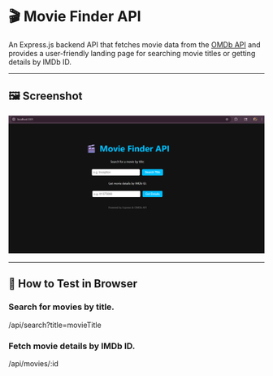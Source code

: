 # 🎬 Movie Finder API

An Express.js backend API that fetches movie data from the [OMDb API](https://www.omdbapi.com/) and provides a user-friendly landing page for searching movie titles or getting details by IMDb ID.

---
## 🖼️ Screenshot

![Movie Finder API Landing Page](landing-page.png)

---

## 🚀 How to Test in Browser

### Search for movies by title.
/api/search?title=movieTitle

### Fetch movie details by IMDb ID.
/api/movies/:id

